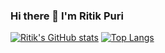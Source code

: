 ### Hi there 👋 I'm Ritik Puri

<!--
**rtkpuri321/rtkpuri321** is a ✨ _special_ ✨ repository because its `README.md` (this file) appears on your GitHub profile.

Here are some ideas to get you started:

- 🔭 I’m currently working on ...
- 🌱 I’m currently learning ...
- 👯 I’m looking to collaborate on ...
- 🤔 I’m looking for help with ...
- 💬 Ask me about ...
- 📫 How to reach me: ...
- 😄 Pronouns: ...
- ⚡ Fun fact: ...
-->
[![Ritik's GitHub stats](https://github-readme-stats.vercel.app/api?username=rtkpuri321&show_icons=true)](https://github.com/rtkpuri321/github-readme-stats)
[![Top Langs](https://github-readme-stats.vercel.app/api/top-langs/?username=rtkpuri321&layout=compact)](https://github.com/rtkpuri321/github-readme-stats)
